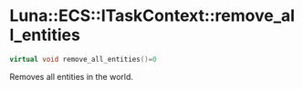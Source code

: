 # Luna::ECS::ITaskContext::remove_all_entities

```c++
virtual void remove_all_entities()=0
```

Removes all entities in the world. 

